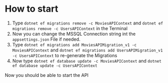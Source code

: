 ﻿# How to start


1. Type `dotnet ef migrations remove -c MoviesAPIContext` and `dotnet ef migrations remove -c UsersAPIContext` in the Terminal
2. Now you can change the MSSQL Connection string int the `appsettings.json` File if needed.
3. Type `dotnet ef migrations add MoviesAPIMigration_v1 -c MoviesAPIContext` and `dotnet ef migrations add UsersAPIMigration_v1 -c UsersAPIContext` to re-generate the Migrations
4. Now type `dotnet ef database update -c MoviesAPIContext` and `dotnet ef database update -c UsersAPIContext`

Now you should be able to start the API